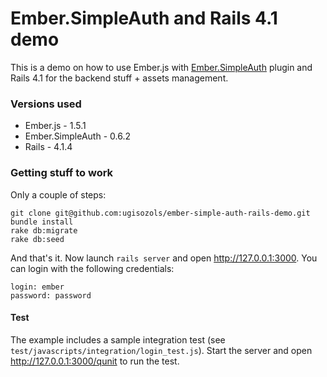 Ember.SimpleAuth and Rails 4.1 demo
==================================

This is a demo on how to use Ember.js with [Ember.SimpleAuth](https://github.com/simplabs/ember-simple-auth) plugin and Rails 4.1 for the backend stuff + assets management.

### Versions used

* Ember.js - 1.5.1
* Ember.SimpleAuth - 0.6.2
* Rails - 4.1.4

### Getting stuff to work

Only a couple of steps:

```
git clone git@github.com:ugisozols/ember-simple-auth-rails-demo.git
bundle install
rake db:migrate
rake db:seed
```

And that's it. Now launch `rails server` and open http://127.0.0.1:3000. You can
login with the following credentials:

```
login: ember
password: password
```

#### Test

The example includes a sample integration test (see `test/javascripts/integration/login_test.js`). Start the server
and open http://127.0.0.1:3000/qunit to run the test.
